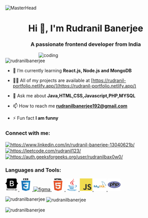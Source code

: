 ![MasterHead](https://developertanjirul.com/wp-content/uploads/2022/08/intro-section.gif)
<h1 align="center">Hi 👋, I'm Rudranil Banerjee</h1>
<h3 align="center">A passionate frontend developer from India</h3>
<img align="right" alt="coding" width="400" src="https://cdn.dribbble.com/users/1162077/screenshots/3848914/programmer.gif">
<p align="left"> <img src="https://komarev.com/ghpvc/?username=rudranilbanerjee&label=Profile%20views&color=0e75b6&style=flat" alt="rudranilbanerjee" /> </p>

- 🌱 I’m currently learning **React.js, Node.js and MongoDB**

- 👨‍💻 All of my projects are available at [https://rudranil-portfolio.netlify.app/](https://rudranil-portfolio.netlify.app/)

- 💬 Ask me about **Java,HTML,CSS,Javascript,PHP,MYSQL**

- 📫 How to reach me **rudranilbanerjee192@gmail.com**

- ⚡ Fun fact **I am funny**

<h3 align="left">Connect with me:</h3>
<p align="left">
<a href="https://linkedin.com/in/https://www.linkedin.com/in/rudranil-banerjee-13040621b/" target="blank"><img align="center" src="https://raw.githubusercontent.com/rahuldkjain/github-profile-readme-generator/master/src/images/icons/Social/linked-in-alt.svg" alt="https://www.linkedin.com/in/rudranil-banerjee-13040621b/" height="30" width="40" /></a>
<a href="https://www.leetcode.com/https://leetcode.com/rudranil123/" target="blank"><img align="center" src="https://raw.githubusercontent.com/rahuldkjain/github-profile-readme-generator/master/src/images/icons/Social/leet-code.svg" alt="https://leetcode.com/rudranil123/" height="30" width="40" /></a>
<a href="https://auth.geeksforgeeks.org/user/https://auth.geeksforgeeks.org/user/rudranilbax0w0/" target="blank"><img align="center" src="https://raw.githubusercontent.com/rahuldkjain/github-profile-readme-generator/master/src/images/icons/Social/geeks-for-geeks.svg" alt="https://auth.geeksforgeeks.org/user/rudranilbax0w0/" height="30" width="40" /></a>
</p>

<h3 align="left">Languages and Tools:</h3>
<p align="left"> <a href="https://getbootstrap.com" target="_blank" rel="noreferrer"> <img src="https://raw.githubusercontent.com/devicons/devicon/master/icons/bootstrap/bootstrap-plain-wordmark.svg" alt="bootstrap" width="40" height="40"/> </a> <a href="https://www.w3schools.com/css/" target="_blank" rel="noreferrer"> <img src="https://raw.githubusercontent.com/devicons/devicon/master/icons/css3/css3-original-wordmark.svg" alt="css3" width="40" height="40"/> </a> <a href="https://www.figma.com/" target="_blank" rel="noreferrer"> <img src="https://www.vectorlogo.zone/logos/figma/figma-icon.svg" alt="figma" width="40" height="40"/> </a> <a href="https://www.w3.org/html/" target="_blank" rel="noreferrer"> <img src="https://raw.githubusercontent.com/devicons/devicon/master/icons/html5/html5-original-wordmark.svg" alt="html5" width="40" height="40"/> </a> <a href="https://www.java.com" target="_blank" rel="noreferrer"> <img src="https://raw.githubusercontent.com/devicons/devicon/master/icons/java/java-original.svg" alt="java" width="40" height="40"/> </a> <a href="https://developer.mozilla.org/en-US/docs/Web/JavaScript" target="_blank" rel="noreferrer"> <img src="https://raw.githubusercontent.com/devicons/devicon/master/icons/javascript/javascript-original.svg" alt="javascript" width="40" height="40"/> </a> <a href="https://www.mysql.com/" target="_blank" rel="noreferrer"> <img src="https://raw.githubusercontent.com/devicons/devicon/master/icons/mysql/mysql-original-wordmark.svg" alt="mysql" width="40" height="40"/> </a> <a href="https://www.php.net" target="_blank" rel="noreferrer"> <img src="https://raw.githubusercontent.com/devicons/devicon/master/icons/php/php-original.svg" alt="php" width="40" height="40"/> </a> </p>

<p><img align="left" src="https://github-readme-stats.vercel.app/api/top-langs?username=rudranilbanerjee&show_icons=true&locale=en&layout=compact" alt="rudranilbanerjee" /></p>

<p>&nbsp;<img align="center" src="https://github-readme-stats.vercel.app/api?username=rudranilbanerjee&show_icons=true&locale=en" alt="rudranilbanerjee" /></p>

<p><img align="center" src="https://github-readme-streak-stats.herokuapp.com/?user=rudranilbanerjee&" alt="rudranilbanerjee" /></p>
